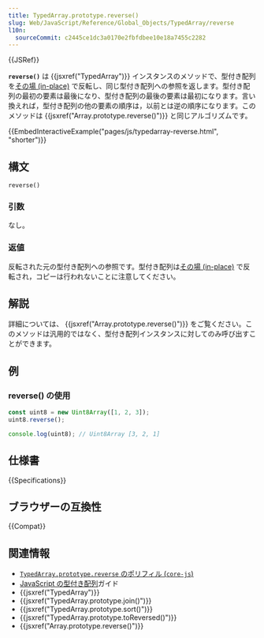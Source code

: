 ```yaml
---
title: TypedArray.prototype.reverse()
slug: Web/JavaScript/Reference/Global_Objects/TypedArray/reverse
l10n:
  sourceCommit: c2445ce1dc3a0170e2fbfdbee10e18a7455c2282
---
```


{{JSRef}}

**`reverse()`** は {{jsxref("TypedArray")}} インスタンスのメソッドで、型付き配列を[その場 (in-place)](https://en.wikipedia.org/wiki/In-place_algorithm) で反転し、同じ型付き配列への参照を返します。型付き配列の最初の要素は最後になり、型付き配列の最後の要素は最初になります。言い換えれば，型付き配列の他の要素の順序は，以前とは逆の順序になります。このメソッドは {{jsxref("Array.prototype.reverse()")}} と同じアルゴリズムです。

{{EmbedInteractiveExample("pages/js/typedarray-reverse.html", "shorter")}}

## 構文

```js-nolint
reverse()
```

### 引数

なし。

### 返値

反転された元の型付き配列への参照です。型付き配列は[その場 (in-place)](https://en.wikipedia.org/wiki/In-place_algorithm) で反転され，コピーは行われないことに注意してください。

## 解説

詳細については、 {{jsxref("Array.prototype.reverse()")}} をご覧ください。このメソッドは汎用的ではなく、型付き配列インスタンスに対してのみ呼び出すことができます。

## 例

### reverse() の使用

```js
const uint8 = new Uint8Array([1, 2, 3]);
uint8.reverse();

console.log(uint8); // Uint8Array [3, 2, 1]
```

## 仕様書

{{Specifications}}

## ブラウザーの互換性

{{Compat}}

## 関連情報

- [`TypedArray.prototype.reverse` のポリフィル (`core-js`)](https://github.com/zloirock/core-js#ecmascript-typed-arrays)
- [JavaScript の型付き配列](/ja/docs/Web/JavaScript/Guide/Typed_arrays)ガイド
- {{jsxref("TypedArray")}}
- {{jsxref("TypedArray.prototype.join()")}}
- {{jsxref("TypedArray.prototype.sort()")}}
- {{jsxref("TypedArray.prototype.toReversed()")}}
- {{jsxref("Array.prototype.reverse()")}}
